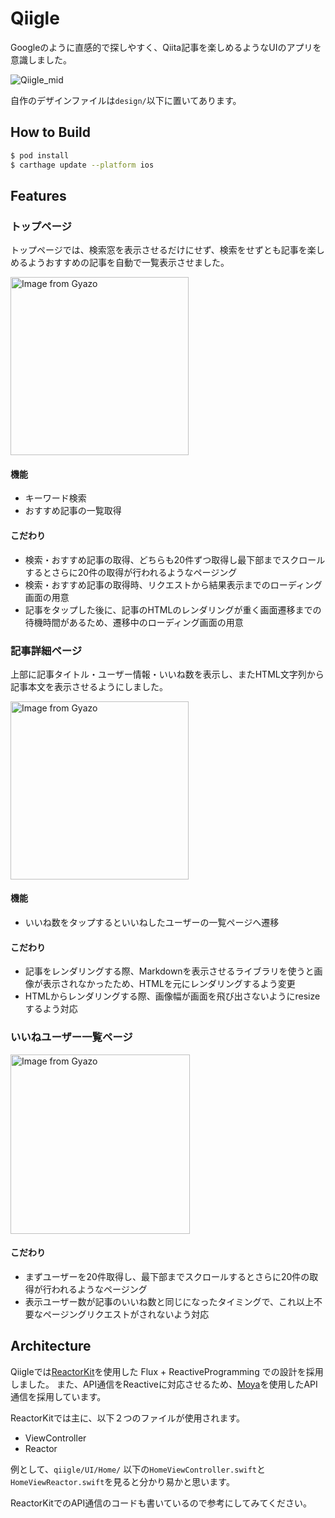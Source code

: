 # Qiigle
Googleのように直感的で探しやすく、Qiita記事を楽しめるようなUIのアプリを意識しました。

![Qiigle_mid](https://user-images.githubusercontent.com/26210799/61195966-71a82c80-a706-11e9-8251-fd8e2d5a22fa.gif)

自作のデザインファイルは`design/`以下に置いてあります。

## How to Build
```bash
$ pod install
$ carthage update --platform ios
```

## Features
###  トップページ
トップページでは、検索窓を表示させるだけにせず、検索をせずとも記事を楽しめるようおすすめの記事を自動で一覧表示させました。

<img src="https://i.gyazo.com/4835fc3517e723574507a2a450b1ccb6.png" alt="Image from Gyazo" width="285"/>

#### 機能
- キーワード検索
- おすすめ記事の一覧取得

#### こだわり
- 検索・おすすめ記事の取得、どちらも20件ずつ取得し最下部までスクロールするとさらに20件の取得が行われるようなページング
- 検索・おすすめ記事の取得時、リクエストから結果表示までのローディング画面の用意
- 記事をタップした後に、記事のHTMLのレンダリングが重く画面遷移までの待機時間があるため、遷移中のローディング画面の用意


### 記事詳細ページ
上部に記事タイトル・ユーザー情報・いいね数を表示し、またHTML文字列から記事本文を表示させるようにしました。

<img src="https://i.gyazo.com/8ad1809f0f2f83c7c131c6e33130570b.png" alt="Image from Gyazo" width="285"/>

#### 機能
- いいね数をタップするといいねしたユーザーの一覧ページへ遷移

#### こだわり
- 記事をレンダリングする際、Markdownを表示させるライブラリを使うと画像が表示されなかったため、HTMLを元にレンダリングするよう変更
- HTMLからレンダリングする際、画像幅が画面を飛び出さないようにresizeするよう対応


### いいねユーザー一覧ページ
<img src="https://i.gyazo.com/4f32acf8572150594d51fbad0c5fea6f.png" alt="Image from Gyazo" width="287"/>

#### こだわり
- まずユーザーを20件取得し、最下部までスクロールするとさらに20件の取得が行われるようなページング
- 表示ユーザー数が記事のいいね数と同じになったタイミングで、これ以上不要なページングリクエストがされないよう対応


## Architecture
Qiigleでは[ReactorKit](https://github.com/ReactorKit/ReactorKit)を使用した Flux + ReactiveProgramming での設計を採用しました。
また、API通信をReactiveに対応させるため、[Moya](https://github.com/Moya/Moya)を使用したAPI通信を採用しています。

ReactorKitでは主に、以下２つのファイルが使用されます。
- ViewController
- Reactor

例として、`qiigle/UI/Home/` 以下の`HomeViewController.swift`と`HomeViewReactor.swift`を見ると分かり易かと思います。

ReactorKitでのAPI通信のコードも書いているので参考にしてみてください。
